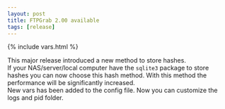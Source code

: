 ```yaml
---
layout: post
title: FTPGrab 2.00 available
tags: [release]
---
```

{% include vars.html %}

This major release introduced a new method to store hashes.<br />
If your NAS/server/local computer have the `sqlite3` package to store hashes you can now choose this hash method. With this method the performance will be significantly increased.<br />
New vars has been added to the config file. Now you can customize the logs and pid folder.